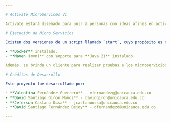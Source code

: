 ```yaml
---

# Activate MicroServices V1

Activate estará diseñado para unir a personas con ideas afines en actividades compartidas para mejorar su bienestar mental. Será una aplicación para conectar personas con intereses compartidos (por ejemplo, la aplicación permite usar la distancia / rango de área preferida como parámetro). Activate se diferencia de una herramienta típica de redes sociales porque no se basa en conexiones conocidas. Las personas usan la aplicación y crean o se unen a un evento (por ejemplo, discusiones sobre películas o pasear perros) en una ubicación determinada.

# Ejecución de Micro Servicios

Existen dos versiones de un script llamado `start`, cuyo propósito es compilar y lanzar todos los microservicios con sus respectivas bases de datos y el broker general. Para ejecutar este script, se requieren los siguientes requisitos:

- **Docker** instalado.
- **Maven (mvn)** con soporte para **Java 21** instalado.

Además, se brinda un cliente para realizar pruebas a los microservicios. Este cliente se debe lanzar manualmente para cada prueba.

# Créditos de Desarrollo

Este proyecto fue desarrollado por:

- **Valentina Fernández Guerrero** - vfernandezg@unicauca.edu.co
- **David Santiago Giron Muñoz** - davidgiron@unicauca.edu.co
- **Jeferson Castano Ossa** - jcastanoossa@unicauca.edu.co
- **David Santiago Fernández Dejoy** - dfernandezd@unicauca.edu.co

--- 
```

